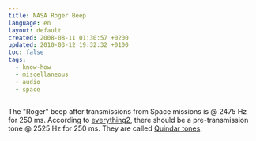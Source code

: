 ```yaml
---
title: NASA Roger Beep
language: en
layout: default
created: 2008-08-11 01:30:57 +0200
updated: 2010-03-12 19:32:32 +0100
toc: false
tags:
  - know-how
  - miscellaneous
  - audio
  - space
---
```

The "Roger" beep after transmissions from Space missions is @ 2475 Hz for 250 ms. According to [everything2](http://everything2.com/e2node/Roger%2520beep),
there should be a pre-transmission tone @ 2525 Hz for 250 ms. They are called [Quindar tones](http://en.wikipedia.org/wiki/Quindar_tones).
